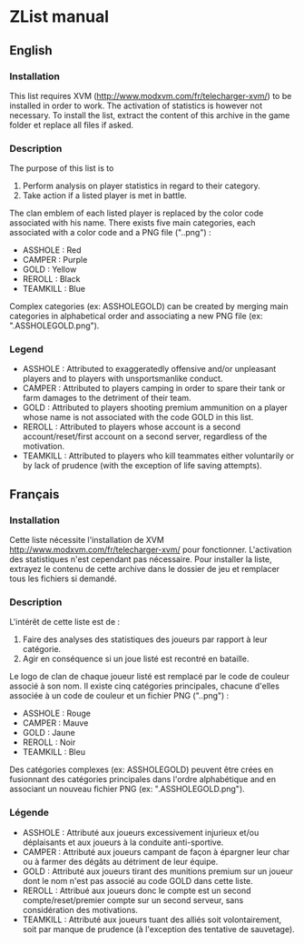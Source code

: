 # ZList manual

## English

### Installation

This list requires XVM (http://www.modxvm.com/fr/telecharger-xvm/) to be installed in order to work. The activation of statistics is however not necessary.
To install the list, extract the content of this archive in the game folder et replace all files if asked.

### Description

The purpose of this list is to 
1. Perform analysis on player statistics in regard to their category.
2. Take action if a listed player is met in battle.

The clan emblem of each listed player is replaced by the color code associated with his name.
There exists five main categories, each associated with a color code and a PNG file (".<CATEGORY>.png") :
- ASSHOLE : Red
- CAMPER : Purple
- GOLD : Yellow
- REROLL : Black
- TEAMKILL : Blue

Complex categories (ex: ASSHOLEGOLD) can be created by merging main categories in alphabetical order and associating a new PNG file (ex: ".ASSHOLEGOLD.png").

### Legend

- ASSHOLE : Attributed to exaggeratedly offensive and/or unpleasant players and to players with unsportsmanlike conduct.
- CAMPER : Attributed to players camping in order to spare their tank or farm damages to the detriment of their team.
- GOLD : Attributed to players shooting premium ammunition on a player whose name is not associated with the code GOLD in this list.
- REROLL : Attributed to players whose account is a second account/reset/first account on a second server, regardless of the motivation.
- TEAMKILL : Attributed to players who kill teammates either voluntarily or by lack of prudence (with the exception of life saving attempts).

## Français

### Installation

Cette liste nécessite l'installation de XVM http://www.modxvm.com/fr/telecharger-xvm/ pour fonctionner. L'activation des statistiques n'est cependant pas nécessaire.
Pour installer la liste, extrayez le contenu de cette archive dans le dossier de jeu et remplacer tous les fichiers si demandé.

### Description

L'intérêt de cette liste est de :
1. Faire des analyses des statistiques des joueurs par rapport à leur catégorie.
2. Agir en conséquence si un joue listé est recontré en bataille.

Le logo de clan de chaque joueur listé est remplacé par le code de couleur associé à son nom.
Il existe cinq catégories principales, chacune d'elles associée à un code de couleur et un fichier PNG (".<CATEGORY>.png") :
- ASSHOLE : Rouge
- CAMPER : Mauve
- GOLD : Jaune
- REROLL : Noir
- TEAMKILL : Bleu

Des catégories complexes (ex: ASSHOLEGOLD) peuvent être crées en fusionnant des catégories principales dans l'ordre alphabétique and en associant un nouveau fichier PNG (ex: ".ASSHOLEGOLD.png").

### Légende

- ASSHOLE : Attributé aux joueurs excessivement injurieux et/ou déplaisants et aux joueurs à la conduite anti-sportive.
- CAMPER : Attributé aux joueurs campant de façon à épargner leur char ou à farmer des dégâts au détriment de leur équipe.
- GOLD : Attributé aux joueurs tirant des munitions premium sur un joueur dont le nom n'est pas associé au code GOLD dans cette liste.
- REROLL : Attribué aux joueurs donc le compte est un second compte/reset/premier compte sur un second serveur, sans considération des motivations.
- TEAMKILL : Attributé aux joueurs tuant des alliés soit volontairement, soit par manque de prudence (à l'exception des tentative de sauvetage).
